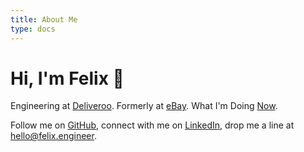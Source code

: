 ```yaml
---
title: About Me
type: docs
---
```


# Hi, I'm Felix 👋
Engineering at [Deliveroo](https://deliveroo.engineering). Formerly at [eBay](https://tech.ebayinc.com/).
What I'm Doing [Now](/blogs/now/). 

Follow me on [GitHub](https://github.com/felixangell), connect with me on [LinkedIn](https://www.linkedin.com/in/felix-angell/), drop me a line at <a href='mailto:hello@felix.engineer' target='__blank_' rel='noopener'>hello@felix.engineer</a>.